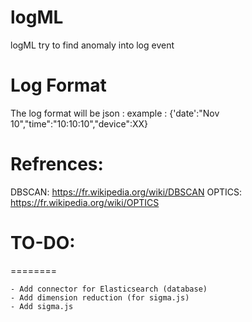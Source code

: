 # logML
logML try to find anomaly into log event
# Log Format
The log format will be json :
	example : 
		{'date':"Nov 10","time":"10:10:10","device":XX}

# Refrences:
DBSCAN:
	https://fr.wikipedia.org/wiki/DBSCAN
OPTICS:
	https://fr.wikipedia.org/wiki/OPTICS
# TO-DO:
========

	- Add connector for Elasticsearch (database)
	- Add dimension reduction (for sigma.js)
	- Add sigma.js
